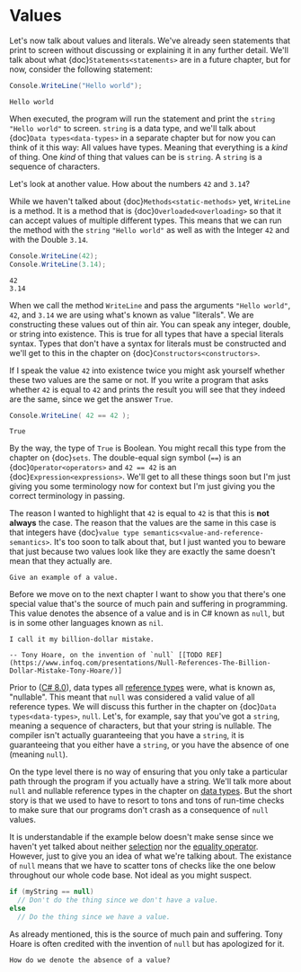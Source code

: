 # Values

Let's now talk about values and literals.
We've already seen statements that print to screen without discussing or explaining it in any further detail.
We'll talk about what {doc}`Statements<statements>` are in a future chapter, but for now, consider the following statement:

```csharp
Console.WriteLine("Hello world");
```

```output
Hello world
```

When executed, the program will run the statement and print the `string` `"Hello world"` to screen.
`string` is a data type, and we'll talk about {doc}`Data types<data-types>` in a separate chapter but for now you can think of it this way:
All values have types.
Meaning that everything is a *kind* of thing.
One *kind* of thing that values can be is `string`.
A `string` is a sequence of characters.

Let's look at another value.
How about the numbers `42` and `3.14`?

While we haven't talked about {doc}`Methods<static-methods>` yet, `WriteLine` is a method.
It is a method that is {doc}`Overloaded<overloading>` so that it can accept values of multiple different types.
This means that we can run the method with the `string` `"Hello world"` as well as with the Integer `42` and with the Double `3.14`.

```csharp
Console.WriteLine(42);
Console.WriteLine(3.14);
```

```output
42
3.14
```

When we call the method `WriteLine` and pass the arguments `"Hello world"`, `42`, and `3.14` we are using what's known as value "literals".
We are constructing these values out of thin air.
You can speak any integer, double, or string into existence.
This is true for all types that have a special literals syntax.
Types that don't have a syntax for literals must be constructed and we'll get to this in the chapter on {doc}`Constructors<constructors>`.

If I speak the value `42` into existence twice you might ask yourself whether these two values are the same or not.
If you write a program that asks whether `42` is equal to `42` and prints the result you will see that they indeed are the same, since we get the answer `True`.

```csharp
Console.WriteLine( 42 == 42 );
```

```output
True
```

By the way, the type of `True` is Boolean.
You might recall this type from the chapter on {doc}`sets`.
The double-equal sign symbol (`==`) is an {doc}`Operator<operators>` and `42 == 42` is an {doc}`Expression<expressions>`.
We'll get to all these things soon but I'm just giving you some terminology now for context but I'm just giving you the correct terminology in passing.

The reason I wanted to highlight that `42` is equal to `42` is that this is **not always** the case.
The reason that the values are the same in this case is that integers have {doc}`value type semantics<value-and-reference-semantics>`.
It's too soon to talk about that, but I just wanted you to beware that just because two values look like they are exactly the same doesn't mean that they actually are.

```{exercise}
Give an example of a value.
```

Before we move on to the next chapter I want to show you that there's one special value that's the source of much pain and suffering in programming.
This value denotes the absence of a value and is in C# known as `null`, but is in some other languages known as `nil`.

```{epigraph}
I call it my billion-dollar mistake.

-- Tony Hoare, on the invention of `null` [[TODO REF](https://www.infoq.com/presentations/Null-References-The-Billion-Dollar-Mistake-Tony-Hoare/)]
```

Prior to ([C# 8.0](https://docs.microsoft.com/en-us/dotnet/csharp/nullable-references)), data types all [reference types](value-and-reference-semantics) were, what is known as, "nullable".
This meant that `null` was considered a valid value of all reference types.
We will discuss this further in the chapter on {doc}`Data types<data-types>`, `null`.
Let's, for example, say that you've got a `string`, meaning a sequence of characters, but that your string is nullable.
The compiler isn't actually guaranteeing that you have a `string`, it is guaranteeing that you either have a `string`, or you have the absence of one (meaning `null`).

On the type level there is no way of ensuring that you only take a particular path through the program if you actually have a string.
We'll talk more about `null` and nullable reference types in the chapter on [data types](data-types).
But the short story is that we used to have to resort to tons and tons of run-time checks to make sure that our programs don't crash as a consequence of `null` values.

It is understandable if the example below doesn't make sense since we haven't yet talked about neither [selection](selection) nor the [equality operator](operators).
However, just to give you an idea of what we're talking about.
The existance of `null` means that we have to scatter tons of checks like the one below throughout our whole code base.
Not ideal as you might suspect.

```csharp
if (myString == null)
  // Don't do the thing since we don't have a value.
else
  // Do the thing since we have a value.
```

As already mentioned, this is the source of much pain and suffering.
Tony Hoare is often credited with the invention of `null` but has apologized for it.

```{exercise}
How do we denote the absence of a value?
```

